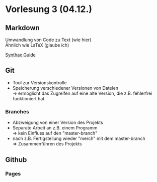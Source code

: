 # Vorlesung 3 (04.12.)

## Markdown
Umwandlung von Code zu Text (wie hier)  
Ähnlich wie LaTeX (glaube ich)  
  
[Synthax Guide](https://www.markdownguide.org/basic-syntax/)


## Git
- Tool zur Versionskontrolle  
- Speicherung verschiedener Versionen von Dateien  
=> ermöglicht das Zugreifen auf eine alte Version, die z.B. fehlerfrei funktioniert hat.

### Branches
- Abzweigung von einer Version des Projekts
- Separate Arbeit an z.B. einem Programm  
=> kein Einfluss auf den "master-branch"
- nach z.B. Fertigstellung wieder "merch" mit dem master-branch  
=> Zusammenführen des Projekts


## Github


### Pages

### 

